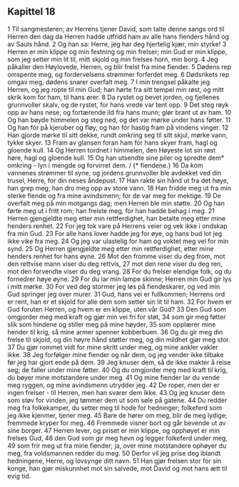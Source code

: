 ## Kapittel 18

1 Til sangmesteren; av Herrens tjener David, som talte denne sangs ord til Herren den dag da Herren hadde utfridd ham av alle hans fienders hånd og av Sauls hånd.
2 Og han sa: Herre, jeg har deg hjertelig kjær, min styrke!
3 Herren er min klippe og min festning og min frelser; min Gud er min klippe, som jeg setter min lit til, mitt skjold og min frelses horn, min borg.
4 Jeg påkaller den Høylovede, Herren, og blir frelst fra mine fiender.
5 Dødens rep omspente meg, og fordervelsens strømmer forferdet meg.
6 Dødsrikets rep omgav meg, dødens snarer overfalt meg.
7 I min trengsel påkalte jeg Herren, og jeg ropte til min Gud; han hørte fra sitt tempel min røst, og mitt skrik kom for ham, til hans ører.
8 Da rystet og bevet jorden, og fjellenes grunnvoller skalv, og de rystet, for hans vrede var tent opp.
9 Det steg røyk opp av hans nese, og fortærende ild fra hans munn; glør brant ut av ham.
10 Og han bøyde himmelen og steg ned, og det var mørke under hans føtter.
11 Og han fór på kjeruber og fløy, og han fór hastig fram på vindens vinger.
12 Han gjorde mørke til sitt dekke, rundt omkring seg til sitt skjul, mørke vann, tykke skyer.
13 Fram av glansen foran ham fór hans skyer fram, hagl og gloende kull.
14 Og Herren tordnet i himmelen, den Høyeste lot sin røst høre, hagl og gloende kull.
15 Og han utsendte sine piler og spredte dem* omkring - lyn i mengde og forvirret dem. / {* fiendene.}
16 Da kom vannenes strømmer til syne, og jordens grunnvoller ble avdekket ved din trusel, Herre, for din neses åndepust.
17 Han rakte sin hånd ut fra det høye, han grep meg; han dro meg opp av store vann.
18 Han fridde meg ut fra min sterke fiende og fra mine avindsmenn; for de var meg for mektige.
19 De overfalt meg på min motgangs dag; men Herren ble min støtte.
20 Og han førte meg ut i fritt rom; han frelste meg, for han hadde behag i meg.
21 Herren gjengjeldte meg etter min rettferdighet, han betalte meg etter mine henders renhet.
22 For jeg tok vare på Herrens veier og vek ikke i ondskap fra min Gud.
23 For alle hans lover hadde jeg for øye, og hans bud lot jeg ikke vike fra meg.
24 Og jeg var ulastelig for ham og voktet meg vel for min synd.
25 Og Herren gjengjeldte meg etter min rettferdighet, etter mine henders renhet for hans øyne.
26 Mot den fromme viser du deg from, mot den rettvise mann viser du deg rettvis,
27 mot den rene viser du deg ren, mot den forvendte viser du deg vrang.
28 For du frelser elendige folk, og du fornedrer høye øyne.
29 For du lar min lampe skinne; Herren min Gud gir lys i mitt mørke.
30 For ved deg stormer jeg løs på fiendeskarer, og ved min Gud springer jeg over murer.
31 Gud, hans vei er fullkommen; Herrens ord er rent, han er et skjold for alle dem som setter sin lit til ham.
32 For hvem er Gud foruten Herren, og hvem er en klippe, uten vår Gud?
33 Den Gud som omgjorder meg med kraft og gjør min vei fri for støt,
34 som gir meg føtter slik som hindene og stiller meg på mine høyder,
35 som opplærer mine hender til krig, så mine armer spenner kobberbuen.
36 Og du gir meg din frelse til skjold, og din høyre hånd støtter meg, og din mildhet gjør meg stor.
37 Du gjør rommet vidt for mine skritt under meg, og mine ankler vakler ikke.
38 Jeg forfølger mine fiender og når dem, og jeg vender ikke tilbake før jeg har gjort ende på dem.
39 Jeg knuser dem, så de ikke makter å reise seg; de faller under mine føtter.
40 Og du omgjorder meg med kraft til krig, du bøyer mine motstandere under meg.
41 Og mine fiender lar du vende meg ryggen, og mine avindsmenn utrydder jeg.
42 De roper, men der er ingen frelser - til Herren, men han svarer dem ikke.
43 Og jeg knuser dem som støv for vinden, jeg tømmer dem ut som søle på gatene.
44 Du redder meg fra folkekamper, du setter meg til hode for hedninger; folkeferd som jeg ikke kjenmer, tjener meg.
45 Bare de hører om meg, blir de meg lydige; fremmede kryper for meg.
46 Fremmede visner bort og går bevende ut av sine borger.
47 Herren lever, og priset er min klippe, og opphøyet er min frelses Gud,
48 den Gud som gir meg hevn og legger folkeferd under meg,
49 som frir meg ut fra mine fiender; ja, over mine motstandere ophøyer du meg, fra voldsmannen redder du meg.
50 Derfor vil jeg prise deg iblandt hedningene, Herre, og lovsynge ditt navn.
51 Han gjør frelsen stor for sin konge, han gjør miskunnhet mot sin salvede, mot David og mot hans ætt til evig tid.
